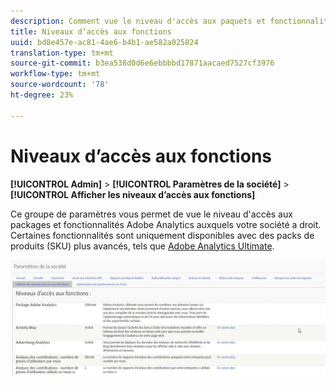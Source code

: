 ```yaml
---
description: Comment vue le niveau d'accès aux paquets et fonctionnalités Adobe Analytics auxquels votre société a droit.
title: Niveaux d’accès aux fonctions
uuid: bd8e457e-ac81-4ae6-b4b1-ae582a025024
translation-type: tm+mt
source-git-commit: b3ea538d0d6e6ebbbbd17871aacaed7527cf3976
workflow-type: tm+mt
source-wordcount: '78'
ht-degree: 23%

---
```



# Niveaux d’accès aux fonctions

**[!UICONTROL Admin]** > **[!UICONTROL Paramètres de la société]** > **[!UICONTROL Afficher les niveaux d’accès aux fonctions]**

Ce groupe de paramètres vous permet de vue le niveau d&#39;accès aux packages et fonctionnalités Adobe Analytics auxquels votre société a droit. Certaines fonctionnalités sont uniquement disponibles avec des packs de produits (SKU) plus avancés, tels que [Adobe Analytics Ultimate](https://www.adobe.com/fr/data-analytics-cloud/analytics/ultimate.html).

![](assets/feature-access-levels.png)

